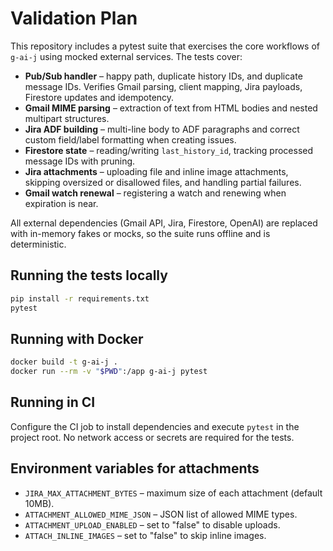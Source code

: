 # Validation Plan

This repository includes a pytest suite that exercises the core workflows of
`g-ai-j` using mocked external services.  The tests cover:

* **Pub/Sub handler** – happy path, duplicate history IDs, and duplicate message
  IDs.  Verifies Gmail parsing, client mapping, Jira payloads, Firestore updates
  and idempotency.
* **Gmail MIME parsing** – extraction of text from HTML bodies and nested
  multipart structures.
* **Jira ADF building** – multi-line body to ADF paragraphs and correct custom
  field/label formatting when creating issues.
* **Firestore state** – reading/writing `last_history_id`, tracking processed
  message IDs with pruning.
* **Jira attachments** – uploading file and inline image attachments, skipping
  oversized or disallowed files, and handling partial failures.
* **Gmail watch renewal** – registering a watch and renewing when expiration is
  near.

All external dependencies (Gmail API, Jira, Firestore, OpenAI) are replaced with
in-memory fakes or mocks, so the suite runs offline and is deterministic.

## Running the tests locally

```bash
pip install -r requirements.txt
pytest
```

## Running with Docker

```bash
docker build -t g-ai-j .
docker run --rm -v "$PWD":/app g-ai-j pytest
```

## Running in CI

Configure the CI job to install dependencies and execute `pytest` in the project
root.  No network access or secrets are required for the tests.

## Environment variables for attachments

* `JIRA_MAX_ATTACHMENT_BYTES` – maximum size of each attachment (default 10MB).
* `ATTACHMENT_ALLOWED_MIME_JSON` – JSON list of allowed MIME types.
* `ATTACHMENT_UPLOAD_ENABLED` – set to "false" to disable uploads.
* `ATTACH_INLINE_IMAGES` – set to "false" to skip inline images.
